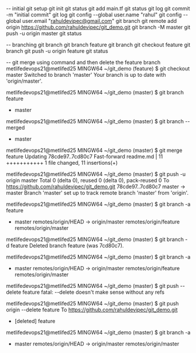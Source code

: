 -- initial git setup
git init
git status
git add main.tf
git status
git log
git commit -m "initial commit"
git log
git config --global user.name "rahul"
git config --global user.email "rahuldevipec@gmail.com"
git branch
git remote add origin https://github.com/rahuldevipec/git_demo.git
git branch -M master
git push -u origin master
git status

-- branching
git branch
git branch feature
git branch
git checkout feature
git branch
git push -u origin feature
git status


-- git merge using command and then delete the feature branch
metlifedevops21@metlifed25 MINGW64 ~/git_demo (feature)
$ git checkout master
Switched to branch 'master'
Your branch is up to date with 'origin/master'.

metlifedevops21@metlifed25 MINGW64 ~/git_demo (master)
$ git branch
  feature
* master

metlifedevops21@metlifed25 MINGW64 ~/git_demo (master)
$ git branch --merged
* master

metlifedevops21@metlifed25 MINGW64 ~/git_demo (master)
$ git merge feature
Updating 78cde97..7cd80c7
Fast-forward
 readme.md | 11 +++++++++++
 1 file changed, 11 insertions(+)

metlifedevops21@metlifed25 MINGW64 ~/git_demo (master)
$ git push -u origin master
Total 0 (delta 0), reused 0 (delta 0), pack-reused 0
To https://github.com/rahuldevipec/git_demo.git
   78cde97..7cd80c7  master -> master
Branch 'master' set up to track remote branch 'master' from 'origin'.

metlifedevops21@metlifed25 MINGW64 ~/git_demo (master)
$ git branch -a
  feature
* master
  remotes/origin/HEAD -> origin/master
  remotes/origin/feature
  remotes/origin/master

metlifedevops21@metlifed25 MINGW64 ~/git_demo (master)
$ git branch -d feature
Deleted branch feature (was 7cd80c7).

metlifedevops21@metlifed25 MINGW64 ~/git_demo (master)
$ git branch -a
* master
  remotes/origin/HEAD -> origin/master
  remotes/origin/feature
  remotes/origin/master

metlifedevops21@metlifed25 MINGW64 ~/git_demo (master)
$ git push --delete feature
fatal: --delete doesn't make sense without any refs

metlifedevops21@metlifed25 MINGW64 ~/git_demo (master)
$ git push origin --delete feature
To https://github.com/rahuldevipec/git_demo.git
 - [deleted]         feature

metlifedevops21@metlifed25 MINGW64 ~/git_demo (master)
$ git branch -a
* master
  remotes/origin/HEAD -> origin/master
  remotes/origin/master
